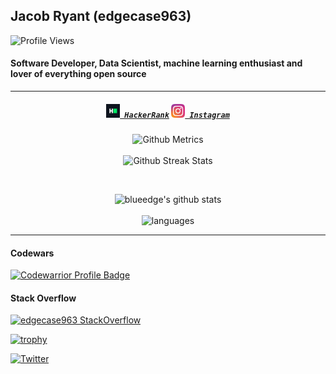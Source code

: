 ## Jacob Ryant (edgecase963)

![Profile Views](https://komarev.com/ghpvc/?username=your-github-username&color=blue)

#### Software Developer, Data Scientist, machine learning enthusiast and lover of everything open source

<hr>

<h5 align="center">
  <code><a href="https://www.hackerrank.com/edgecase963" title="HackerRank Profile"><img width="22" src="https://github.com/edgecase963/edgecase963/blob/main/images/hackerrank.png"> HackerRank</a></code>
  <code><a href="https://www.instagram.com/edgecase963/" title="Instagram Profile"><img width="22" src="https://github.com/edgecase963/edgecase963/blob/main/images/instagram.svg"> Instagram</a></code>
</h5>

<p align="center">

<img width="500" src="https://metrics.lecoq.io/edgecase963" alt="Github Metrics">

  <br>
  <br>

<img width="500" src="https://github-readme-streak-stats.herokuapp.com/?user=edgecase963" alt="Github Streak Stats">

</p>

<br>

<p align="center">
  <img width="500" alt="blueedge's github stats" src="https://github-readme-stats.vercel.app/api?username=edgecase963&&show_icons=true&title_color=ffffff&icon_color=bb2acf&text_color=daf7dc&bg_color=151515" ><br><br>
  <img width="500" alt="languages" src="https://github-readme-stats.vercel.app/api/top-langs/?username=edgecase963&layout=compact&theme=tokyonight">
 </p>

<hr>

#### Codewars
[![Codewarrior Profile Badge](https://www.codewars.com/users/edgecase963/badges/large)](https://www.codewars.com/users/edgecase963)


#### Stack Overflow
[![edgecase963 StackOverflow](https://github-readme-stackoverflow.vercel.app/?userID=7720135&layout=compact&theme=dark)](https://stackoverflow.com/users/7720135/edgecase)

[![trophy](https://github-profile-trophy.vercel.app/?username=edgecase963)](https://github.com/ryo-ma/github-profile-trophy)

[![Twitter](https://img.shields.io/badge/-Twitter-222222?style=flat-square&logo=twitter&logoColor=white&link=https://twitter.com/edgecase963)](https://twitter.com/edgecase963)
